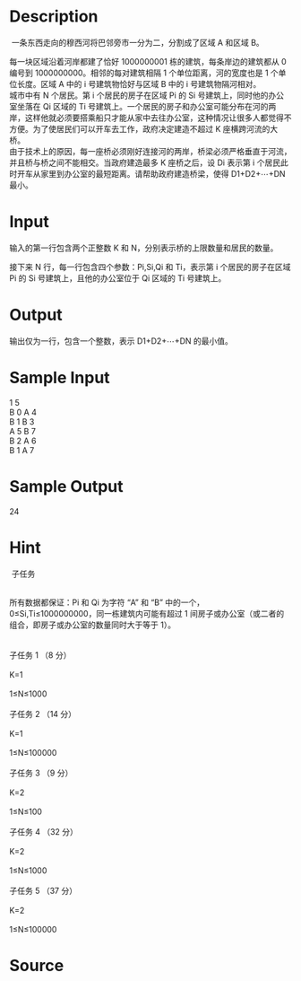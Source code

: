 
# Description

<div class="content"><p> 一条东西走向的穆西河将巴邻旁市一分为二，分割成了区域 A 和区域 B。</p>
<div>每一块区域沿着河岸都建了恰好 1000000001 栋的建筑，每条岸边的建筑都从 0 编号到 1000000000。相邻的每对建筑相隔 1 个单位距离，河的宽度也是 1 个单位长度。区域 A 中的 i 号建筑物恰好与区域 B 中的 i 号建筑物隔河相对。</div>
<div>城市中有 N 个居民。第 i 个居民的房子在区域 Pi 的 Si 号建筑上，同时他的办公室坐落在 Qi 区域的 Ti 号建筑上。一个居民的房子和办公室可能分布在河的两岸，这样他就必须要搭乘船只才能从家中去往办公室，这种情况让很多人都觉得不方便。为了使居民们可以开车去工作，政府决定建造不超过 K 座横跨河流的大桥。</div>
<div>由于技术上的原因，每一座桥必须刚好连接河的两岸，桥梁必须严格垂直于河流，并且桥与桥之间不能相交。当政府建造最多 K 座桥之后，设 Di 表示第 i 个居民此时开车从家里到办公室的最短距离。请帮助政府建造桥梁，使得 D1+D2+⋯+DN 最小。</div>
<div></div></div>

# Input

<div class="content"><p>输入的第一行包含两个正整数 K 和 N，分别表示桥的上限数量和居民的数量。</p>
<div>接下来 N 行，每一行包含四个参数：Pi,Si,Qi 和 Ti，表示第 i 个居民的房子在区域 Pi 的 Si 号建筑上，且他的办公室位于 Qi 区域的 Ti 号建筑上。</div>
<div></div></div>

# Output

<div class="content"><p>输出仅为一行，包含一个整数，表示 D1+D2+⋯+DN 的最小值。</p>
<div></div></div>

# Sample Input

<div class="content"><span class="sampledata">1 5<br/>
B 0 A 4<br/>
B 1 B 3<br/>
A 5 B 7<br/>
B 2 A 6<br/>
B 1 A 7</span></div>

# Sample Output

<div class="content"><span class="sampledata">24</span></div>

# Hint

<div class="content"><p></p><p> 子任务</p><br/>
<div>所有数据都保证：Pi 和 Qi 为字符 “A” 和 “B” 中的一个， 0≤Si,Ti≤1000000000，同一栋建筑内可能有超过 1 间房子或办公室（或二者的组合，即房子或办公室的数量同时大于等于 1）。</div><br/>
<div></div><br/>
<div>子任务 1 （8 分）</div><br/>
<div>K=1</div><br/>
<div>1≤N≤1000</div><br/>
<div>子任务 2 （14 分）</div><br/>
<div>K=1</div><br/>
<div>1≤N≤100000</div><br/>
<div>子任务 3 （9 分）</div><br/>
<div>K=2</div><br/>
<div>1≤N≤100</div><br/>
<div>子任务 4 （32 分）</div><br/>
<div>K=2</div><br/>
<div>1≤N≤1000</div><br/>
<div>子任务 5 （37 分）</div><br/>
<div>K=2</div><br/>
<div>1≤N≤100000</div><p></p></div>

# Source

<div class="content"><p><a href="problemset.php?search="></a></p></div>

